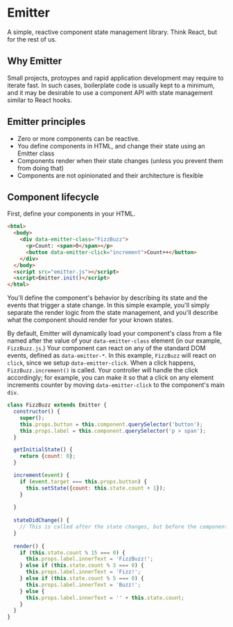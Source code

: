 # Emitter

A simple, reactive component state management library. Think React, but for the rest of us.

## Why Emitter

Small projects, protoypes and rapid application development may require to iterate fast. In such cases, boilerplate code is usually kept to a minimum, and it may be desirable to use a component API with state management similar to React hooks.

## Emitter principles

- Zero or more components can be reactive.
- You define components in HTML, and change their state using an Emitter class
- Components render when their state changes (unless you prevent them from doing that)
- Components are not opinionated and their architecture is flexible

## Component lifecycle

First, define your components in your HTML. 

```html
<html>
  <body>
    <div data-emitter-class="FizzBuzz">
      <p>Count: <span>0</span></p>
      <button data-emitter-click="increment">Count++</button>
    </div>
  </body>
  <script src="emitter.js"></script>
  <script>Emitter.init()</script>
</html>
```

You'll define the component's behavior by describing its state and the events that trigger a state change. In this simple example, you'll simply separate the render logic from the state management, and you'll describe what the component should render for your known states.

By default, Emitter will dynamically load your component's class from a file named after the value of your `data-emitter-class` element (in our example, `FizzBuzz.js`.) Your component can react on any of the standard DOM events, defined as `data-emitter-*`. In this example, `FizzBuzz` will react on `click`, since we setup `data-emitter-click`. When a click happens, `FizzBuzz.increment()` is called. Your controller will handle the click accordingly; for example, you can make it so that a click on any element increments counter by moving `data-emitter-click` to the component's main `div`.

```js
class FizzBuzz extends Emitter {
  constructor() {
    super();
    this.props.button = this.component.querySelector('button');
    this.props.label = this.component.querySelector('p > span');
  }

  getInitialState() {
    return {count: 0};
  }

  increment(event) {
    if (event.target === this.props.button) {
      this.setState({count: this.state.count + 1});  
    }
    
  }
  
  stateDidChange() {
    // This is called after the state changes, but before the component renders.
  }
  
  render() {
    if (this.state.count % 15 === 0) {
      this.props.label.innerText = 'FizzBuzz!';
    } else if (this.state.count % 3 === 0) {
      this.props.label.innerText = 'Fizz!';  
    } else if (this.state.count % 5 === 0) {
      this.props.label.innerText = 'Buzz!';  
    } else {
      this.props.label.innerText = '' + this.state.count;
    }
  }
}
```
